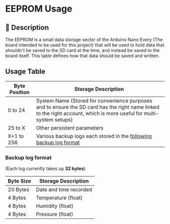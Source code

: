 # EEPROM Usage

## 📃 Description

The EEPROM is a small data storage sector of the Arduino Nano Every (The board
intended to be used for this project) that will be used to hold data that
shouldn't be saved to the SD card at the time, and instead be saved to the
board itself. This table defines how that data should be saved and written.

## Usage Table

|Byte Position|Storage Description|
|-|-|
|0 to 24|System Name (Stored for convenience purposes and to ensure the SD card has the right name linked to the right account, which is more useful for multi-system setups)|
|25 to X|Other persistent parameters
|X+1 to 256|Various backup logs each stored in the [following backup log format](#❗-backup-log-format)|

### Backup log format

(Each log currently takes up **32 bytes**)

|Byte Size|Storage Description|
|-|-|
|20 Bytes|Date and time recorded|
|4 Bytes|Temperature (float)|
|4 Bytes|Humidity (float)|
|4 Bytes|Pressure (float)|
